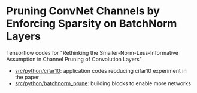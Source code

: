 # Pruning ConvNet Channels by Enforcing Sparsity on BatchNorm Layers
Tensorflow codes for "Rethinking the Smaller-Norm-Less-Informative Assumption in Channel Pruning of Convolution Layers"


- [src/python/cifar10](src/python/cifar10): application codes repducing cifar10 experiment in the paper
- [src/python/batchnorm_prune](src/python/batchnorm_prune): building blocks to enable more networks
